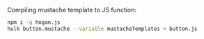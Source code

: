 Compiling mustache template to JS function:

```sh
npm i -g hogan.js
hulk button.mustache --variable mustacheTemplates > button.js
```
